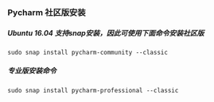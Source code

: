 ### Pycharm 社区版安装
##### Ubuntu 16.04 支持snap安装，因此可使用下面命令安装社区版
`sudo snap install pycharm-community --classic`
##### 专业版安装命令
`
sudo snap install pycharm-professional --classic
`

